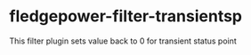 # fledgepower-filter-transientsp
This filter plugin sets value back to 0 for transient status point
